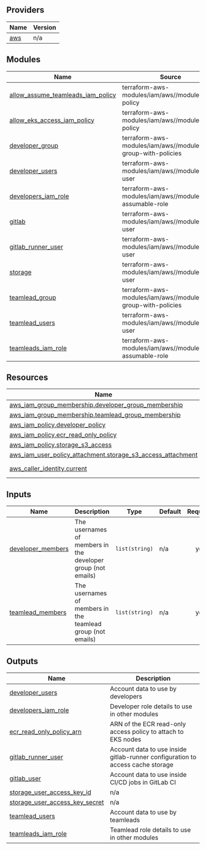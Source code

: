 <!-- BEGIN_TF_DOCS -->


## Providers

| Name | Version |
|------|---------|
| <a name="provider_aws"></a> [aws](#provider\_aws) | n/a |

## Modules

| Name | Source | Version |
|------|--------|---------|
| <a name="module_allow_assume_teamleads_iam_policy"></a> [allow\_assume\_teamleads\_iam\_policy](#module\_allow\_assume\_teamleads\_iam\_policy) | terraform-aws-modules/iam/aws//modules/iam-policy | 5.34.0 |
| <a name="module_allow_eks_access_iam_policy"></a> [allow\_eks\_access\_iam\_policy](#module\_allow\_eks\_access\_iam\_policy) | terraform-aws-modules/iam/aws//modules/iam-policy | 5.34.0 |
| <a name="module_developer_group"></a> [developer\_group](#module\_developer\_group) | terraform-aws-modules/iam/aws//modules/iam-group-with-policies | 5.34.0 |
| <a name="module_developer_users"></a> [developer\_users](#module\_developer\_users) | terraform-aws-modules/iam/aws//modules/iam-user | 5.34.0 |
| <a name="module_developers_iam_role"></a> [developers\_iam\_role](#module\_developers\_iam\_role) | terraform-aws-modules/iam/aws//modules/iam-assumable-role | 5.34.0 |
| <a name="module_gitlab"></a> [gitlab](#module\_gitlab) | terraform-aws-modules/iam/aws//modules/iam-user | 5.34.0 |
| <a name="module_gitlab_runner_user"></a> [gitlab\_runner\_user](#module\_gitlab\_runner\_user) | terraform-aws-modules/iam/aws//modules/iam-user | 5.34.0 |
| <a name="module_storage"></a> [storage](#module\_storage) | terraform-aws-modules/iam/aws//modules/iam-user | 5.34.0 |
| <a name="module_teamlead_group"></a> [teamlead\_group](#module\_teamlead\_group) | terraform-aws-modules/iam/aws//modules/iam-group-with-policies | 5.34.0 |
| <a name="module_teamlead_users"></a> [teamlead\_users](#module\_teamlead\_users) | terraform-aws-modules/iam/aws//modules/iam-user | 5.34.0 |
| <a name="module_teamleads_iam_role"></a> [teamleads\_iam\_role](#module\_teamleads\_iam\_role) | terraform-aws-modules/iam/aws//modules/iam-assumable-role | 5.34.0 |

## Resources

| Name | Type |
|------|------|
| [aws_iam_group_membership.developer_group_membership](https://registry.terraform.io/providers/hashicorp/aws/latest/docs/resources/iam_group_membership) | resource |
| [aws_iam_group_membership.teamlead_group_membership](https://registry.terraform.io/providers/hashicorp/aws/latest/docs/resources/iam_group_membership) | resource |
| [aws_iam_policy.developer_policy](https://registry.terraform.io/providers/hashicorp/aws/latest/docs/resources/iam_policy) | resource |
| [aws_iam_policy.ecr_read_only_policy](https://registry.terraform.io/providers/hashicorp/aws/latest/docs/resources/iam_policy) | resource |
| [aws_iam_policy.storage_s3_access](https://registry.terraform.io/providers/hashicorp/aws/latest/docs/resources/iam_policy) | resource |
| [aws_iam_user_policy_attachment.storage_s3_access_attachment](https://registry.terraform.io/providers/hashicorp/aws/latest/docs/resources/iam_user_policy_attachment) | resource |
| [aws_caller_identity.current](https://registry.terraform.io/providers/hashicorp/aws/latest/docs/data-sources/caller_identity) | data source |

## Inputs

| Name | Description | Type | Default | Required |
|------|-------------|------|---------|:--------:|
| <a name="input_developer_members"></a> [developer\_members](#input\_developer\_members) | The usernames of members in the developer group (not emails) | `list(string)` | n/a | yes |
| <a name="input_teamlead_members"></a> [teamlead\_members](#input\_teamlead\_members) | The usernames of members in the teamlead group (not emails) | `list(string)` | n/a | yes |

## Outputs

| Name | Description |
|------|-------------|
| <a name="output_developer_users"></a> [developer\_users](#output\_developer\_users) | Account data to use by developers |
| <a name="output_developers_iam_role"></a> [developers\_iam\_role](#output\_developers\_iam\_role) | Developer role details to use in other modules |
| <a name="output_ecr_read_only_policy_arn"></a> [ecr\_read\_only\_policy\_arn](#output\_ecr\_read\_only\_policy\_arn) | ARN of the ECR read-only access policy to attach to EKS nodes |
| <a name="output_gitlab_runner_user"></a> [gitlab\_runner\_user](#output\_gitlab\_runner\_user) | Account data to use inside gitlab-runner configuration to access cache storage |
| <a name="output_gitlab_user"></a> [gitlab\_user](#output\_gitlab\_user) | Account data to use inside CI/CD jobs in GitLab CI |
| <a name="output_storage_user_access_key_id"></a> [storage\_user\_access\_key\_id](#output\_storage\_user\_access\_key\_id) | n/a |
| <a name="output_storage_user_access_key_secret"></a> [storage\_user\_access\_key\_secret](#output\_storage\_user\_access\_key\_secret) | n/a |
| <a name="output_teamlead_users"></a> [teamlead\_users](#output\_teamlead\_users) | Account data to use by teamleads |
| <a name="output_teamleads_iam_role"></a> [teamleads\_iam\_role](#output\_teamleads\_iam\_role) | Teamlead role details to use in other modules |
<!-- END_TF_DOCS -->